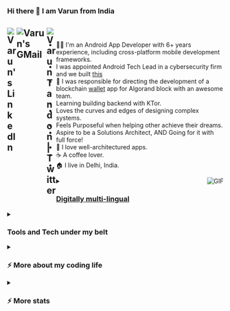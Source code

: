 ### Hi there 👋 I am Varun from India

<h2>
<a href="https://www.linkedin.com/in/androidvarun/">
  <img align="left" alt="Varun's LinkedIn" width="22px" src="https://raw.githubusercontent.com/peterthehan/peterthehan/master/assets/linkedin.svg" />
</a>
<a href="mailto:varuntandon28121993@gmail.com">
  <img align="left" alt="Varun's GMail" width="70px" src="https://img.shields.io/badge/Gmail-D14836?style=for-the-badge&logo=gmail&logoColor=white" />
</a>
<a href="https://twitter.com/meeVarunAhe">
  <img align="left" alt="Varun Tandon | Twitter" width="22px" src="https://raw.githubusercontent.com/peterthehan/peterthehan/master/assets/twitter.svg" />
</a>
</h2>

<br />

- 👨‍💻 I'm an Android App Developer with 6+ years experience, including cross-platform mobile development frameworks.
- I was appointed Android Tech Lead in a cybersecurity firm and we built [this](https://play.google.com/store/apps/details?id=com.safehouse.bodyguard)
- 🔭 I was responsible for directing the development of a blockchain [wallet](https://play.google.com/store/apps/details?id=com.jasiriwallet) app for Algorand block with an awesome team.
- Learning building backend with KTor.
- Loves the curves and edges of designing complex systems.
- Feels Purposeful when helping other achieve their dreams.
- Aspire to be a Solutions Architect, AND Going for it with full force!
- 🎯 I love well-architectured apps.
- :coffee: A coffee lover.
- 🏠 I live in Delhi, India.

<img align="right" alt="GIF" src="https://media.giphy.com/media/13HgwGsXF0aiGY/giphy.gif" />

<details>
<summary><h3><u>Digitally multi-lingual</u></h3></summary>

<a href="#pro_language">
 <img src="./assets/kotlin.svg" width="48" height="48" alt="Kotlin" />
</a>
<a href="#pro_language">
 <img src="./assets/java.svg" width="48" height="48" alt="Java" />
</a>
<a href="#pro_language">
 <img src="./assets/swift.svg" width="48" height="48" alt="Swift" />
</a>
<a href="#pro_language">
 <img src="./assets/dart.svg" width="48" height="48" alt="Dart" />
</a>

</details>

<details>
<summary><h3>Tools and Tech under my belt</h3></summary>

<a href="#tech_and_tools">
 <img src="./assets/android.svg" width="48" height="48" alt="Android" />
</a>
<a href="#tech_and_tools">
 <img src="./assets/androidstudio.svg" width="48" height="48" alt="Android Studio" />
</a>
<a href="#tech_and_tools">
 <img src="./assets/bitbucket.svg" width="48" height="48" alt="Bitbucket" />
</a>
<a href="#tech_and_tools">
 <img src="./assets/sonarqube.png" width="48" height="48" alt="SonarQube" />
</a>
<a href="#tech_and_tools">
 <img src="./assets/codecov.svg" width="48" height="48" alt="CodeCov" />
</a>
<a href="#tech_and_tools">
 <img src="./assets/confluence.svg" width="48" height="48" alt="Confluence" />
</a>
<a href="#tech_and_tools">
 <img src="./assets/crowdin.png" width="48" height="48" alt="Crowdin" />
</a>
<a href="#tech_and_tools">
 <img src="./assets/eslint.svg" width="48" height="48" alt="ESLint" />
</a>
<a href="#tech_and_tools">
 <img src="./assets/figma.svg" width="48" height="48" alt="Figma" />
</a>
<a href="#tech_and_tools">
 <img src="./assets/firebase.svg" width="48" height="48" alt="Firebase" />
</a>
<a href="#tech_and_tools">
 <img src="./assets/flutter.svg" width="48" height="48" alt="Flutter" />
</a>
<a href="#tech_and_tools">
 <img src="./assets/git.svg" width="48" height="48" alt="Git" />
</a>
<a href="#tech_and_tools">
 <img src="./assets/github.svg" width="48" height="48" alt="Github" />
</a>
<a href="#tech_and_tools">
 <img src="./assets/gitlab.svg" width="48" height="48" alt="Gitlab" />
</a>
<a href="#tech_and_tools">
 <img src="./assets/gradle.svg" width="48" height="48" alt="Gradle" />
</a>
<a href="#tech_and_tools">
 <img src="./assets/graphql.svg" width="48" height="48" alt="GraphQL" />
</a>
<a href="#tech_and_tools">
 <img src="./assets/jira.svg" width="48" height="48" alt="Jira" />
</a>
<a href="#tech_and_tools">
 <img src="./assets/mixpanel.png" width="48" height="48" alt="Mixpanel" />
</a>
<a href="#tech_and_tools">
 <img src="./assets/postman.png" width="48" height="48" alt="Postman" />
</a>
<a href="#tech_and_tools">
 <img src="./assets/rudderstack.png" width="48" height="48" alt="Rudderstack" />
</a>
<a href="#tech_and_tools">
 <img src="./assets/segment.jpg" width="48" height="48" alt="Segment" />
</a>
<a href="#tech_and_tools">
 <img src="./assets/slack.svg" width="48" height="48" alt="Slack" />
</a>
<a href="#tech_and_tools">
 <img src="./assets/sqlite.svg" width="48" height="48" alt="SQLite" />
</a>
<a href="#tech_and_tools">
 <img src="./assets/trello.svg" width="48" height="48" alt="Trello" />
</a>
<a href="#tech_and_tools">
 <img src="./assets/vscode.svg" width="48" height="48" alt="VSCode" />
</a>
<a href="#tech_and_tools">
 <img src="./assets/xcode.svg" width="48" height="48" alt="XCode" />
</a>
</details>

<details>
<summary><h3>⚡️ More about my coding life</h3></summary>

<p align = "center">
<img src = "https://github-readme-stats.vercel.app/api/top-langs/?username=v-tan&layout=compact&theme=dark&hide_border=true" width = 400>
<img src = "https://github-readme-stats.vercel.app/api?username=v-tan&show_icons=true&hide_border=true&theme=bear" width = 400>
</p>

</details>

<details>
<summary><h3>⚡️ More stats</h3></summary>

<!--START_SECTION:waka-->
![Code Time](http://img.shields.io/badge/Code%20Time-2%20hrs%2029%20mins-blue)

![Profile Views](http://img.shields.io/badge/Profile%20Views-162-blue)

![Lines of code](https://img.shields.io/badge/From%20Hello%20World%20I%27ve%20Written-6.1%20million%20lines%20of%20code-blue)

**I'm an Early 🐤** 

```text
🌞 Morning                591 commits         █████████████░░░░░░░░░░░░   51.66 % 
🌆 Daytime                422 commits         █████████░░░░░░░░░░░░░░░░   36.89 % 
🌃 Evening                65 commits          █░░░░░░░░░░░░░░░░░░░░░░░░   05.68 % 
🌙 Night                  66 commits          █░░░░░░░░░░░░░░░░░░░░░░░░   05.77 % 
```
📅 **I'm Most Productive on Wednesday** 

```text
Monday                   54 commits          █░░░░░░░░░░░░░░░░░░░░░░░░   04.72 % 
Tuesday                  158 commits         ███░░░░░░░░░░░░░░░░░░░░░░   13.81 % 
Wednesday                522 commits         ███████████░░░░░░░░░░░░░░   45.63 % 
Thursday                 237 commits         █████░░░░░░░░░░░░░░░░░░░░   20.72 % 
Friday                   142 commits         ███░░░░░░░░░░░░░░░░░░░░░░   12.41 % 
Saturday                 18 commits          ░░░░░░░░░░░░░░░░░░░░░░░░░   01.57 % 
Sunday                   13 commits          ░░░░░░░░░░░░░░░░░░░░░░░░░   01.14 % 
```


📊 **This Week I Spent My Time On** 

```text
🔥 Editors: 
Android Studio           2 hrs 29 mins       █████████████████████████   100.00 % 

🐱‍💻 Projects: 
bodyguard-android        2 hrs 22 mins       ████████████████████████░   94.73 % 
blokada                  4 mins              █░░░░░░░░░░░░░░░░░░░░░░░░   03.26 % 
wireguard-android        3 mins              █░░░░░░░░░░░░░░░░░░░░░░░░   02.01 % 

💻 Operating System: 
Mac                      2 hrs 29 mins       █████████████████████████   100.00 % 
```

**I Mostly Code in Kotlin** 

```text
Kotlin                   4 repos             ████████████░░░░░░░░░░░░░   50.00 % 
Dart                     2 repos             ██████░░░░░░░░░░░░░░░░░░░   25.00 % 
Swift                    1 repo              ███░░░░░░░░░░░░░░░░░░░░░░   12.50 % 
Java                     1 repo              ███░░░░░░░░░░░░░░░░░░░░░░   12.50 % 
```




 Last Updated on 14/05/2023 18:35:45 UTC
<!--END_SECTION:waka-->
</details>
